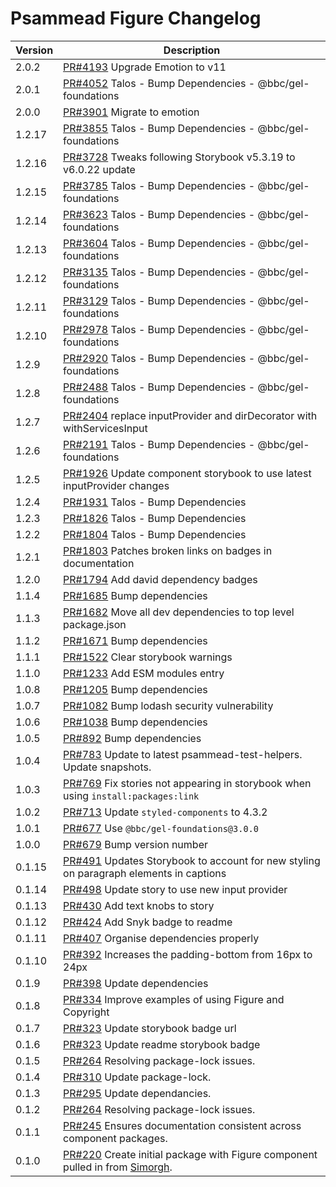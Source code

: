 # Psammead Figure Changelog

<!-- prettier-ignore -->
| Version | Description |
|---------|-------------|
| 2.0.2 | [PR#4193](https://github.com/bbc/psammead/pull/4193) Upgrade Emotion to v11 |
| 2.0.1 | [PR#4052](https://github.com/bbc/psammead/pull/4052) Talos - Bump Dependencies - @bbc/gel-foundations |
| 2.0.0 | [PR#3901](https://github.com/bbc/psammead/pull/3901) Migrate to emotion |
| 1.2.17 | [PR#3855](https://github.com/bbc/psammead/pull/3855) Talos - Bump Dependencies - @bbc/gel-foundations |
| 1.2.16 | [PR#3728](https://github.com/bbc/psammead/pull/3728) Tweaks following Storybook v5.3.19 to v6.0.22 update |
| 1.2.15 | [PR#3785](https://github.com/bbc/psammead/pull/3785) Talos - Bump Dependencies - @bbc/gel-foundations |
| 1.2.14 | [PR#3623](https://github.com/bbc/psammead/pull/3623) Talos - Bump Dependencies - @bbc/gel-foundations |
| 1.2.13 | [PR#3604](https://github.com/bbc/psammead/pull/3604) Talos - Bump Dependencies - @bbc/gel-foundations |
| 1.2.12 | [PR#3135](https://github.com/bbc/psammead/pull/3135) Talos - Bump Dependencies - @bbc/gel-foundations |
| 1.2.11 | [PR#3129](https://github.com/bbc/psammead/pull/3129) Talos - Bump Dependencies - @bbc/gel-foundations |
| 1.2.10 | [PR#2978](https://github.com/bbc/psammead/pull/2978) Talos - Bump Dependencies - @bbc/gel-foundations |
| 1.2.9 | [PR#2920](https://github.com/bbc/psammead/pull/2920) Talos - Bump Dependencies - @bbc/gel-foundations |
| 1.2.8 | [PR#2488](https://github.com/bbc/psammead/pull/2488) Talos - Bump Dependencies - @bbc/gel-foundations |
| 1.2.7 | [PR#2404](https://github.com/bbc/psammead/pull/2404) replace inputProvider and dirDecorator with withServicesInput |
| 1.2.6 | [PR#2191](https://github.com/bbc/psammead/pull/2191) Talos - Bump Dependencies - @bbc/gel-foundations |
| 1.2.5 | [PR#1926](https://github.com/bbc/psammead/pull/1926) Update component storybook to use latest inputProvider changes |
| 1.2.4 | [PR#1931](https://github.com/bbc/psammead/pull/1931) Talos - Bump Dependencies |
| 1.2.3 | [PR#1826](https://github.com/bbc/psammead/pull/1826) Talos - Bump Dependencies |
| 1.2.2 | [PR#1804](https://github.com/bbc/psammead/pull/1804) Talos - Bump Dependencies |
| 1.2.1 | [PR#1803](https://github.com/bbc/psammead/pull/1803/) Patches broken links on badges in documentation |
| 1.2.0 | [PR#1794](https://github.com/bbc/psammead/pull/1794) Add david dependency badges |
| 1.1.4   | [PR#1685](https://github.com/bbc/psammead/pull/1685) Bump dependencies |
| 1.1.3 | [PR#1682](https://github.com/bbc/psammead/pull/1682) Move all dev dependencies to top level package.json |
| 1.1.2 | [PR#1671](https://github.com/bbc/psammead/pull/1671) Bump dependencies |
| 1.1.1 | [PR#1522](https://github.com/bbc/psammead/pull/1522) Clear storybook warnings |
| 1.1.0 | [PR#1233](https://github.com/bbc/psammead/pull/1233) Add ESM modules entry |
| 1.0.8   | [PR#1205](https://github.com/bbc/psammead/pull/1205) Bump dependencies |
| 1.0.7   | [PR#1082](https://github.com/bbc/psammead/pull/1082) Bump lodash security vulnerability |
| 1.0.6   | [PR#1038](https://github.com/bbc/psammead/pull/1038) Bump dependencies |
| 1.0.5   | [PR#892](https://github.com/bbc/psammead/pull/892) Bump dependencies |
| 1.0.4 | [PR#783](https://github.com/bbc/psammead/pull/783) Update to latest psammead-test-helpers. Update snapshots. |
| 1.0.3 | [PR#769](https://github.com/bbc/psammead/pull/769) Fix stories not appearing in storybook when using `install:packages:link` |
| 1.0.2   | [PR#713](https://github.com/bbc/psammead/pull/713) Update `styled-components` to 4.3.2 |
| 1.0.1  | [PR#677](https://github.com/bbc/psammead/pull/677) Use `@bbc/gel-foundations@3.0.0` |
| 1.0.0  | [PR#679](https://github.com/bbc/psammead/pull/679) Bump version number |
| 0.1.15  | [PR#491](https://github.com/bbc/psammead/pull/491) Updates Storybook to account for new styling on paragraph elements in captions |
| 0.1.14  | [PR#498](https://github.com/bbc/psammead/pull/498) Update story to use new input provider |
| 0.1.13  | [PR#430](https://github.com/bbc/psammead/pull/430) Add text knobs to story |
| 0.1.12  | [PR#424](https://github.com/bbc/psammead/pull/424) Add Snyk badge to readme |
| 0.1.11  | [PR#407](https://github.com/bbc/psammead/pull/407) Organise dependencies properly |
| 0.1.10  | [PR#392](https://github.com/BBC/psammead/pull/392) Increases the padding-bottom from 16px to 24px |
| 0.1.9   | [PR#398](https://github.com/bbc/psammead/pull/398) Update dependencies |
| 0.1.8   | [PR#334](https://github.com/BBC/psammead/pull/334) Improve examples of using Figure and Copyright |
| 0.1.7   | [PR#323](https://github.com/bbc/psammead/pull/323) Update storybook badge url |
| 0.1.6   | [PR#323](https://github.com/BBC/psammead/pull/323) Update readme storybook badge |
| 0.1.5   | [PR#264](https://github.com/BBC/psammead/pull/319) Resolving package-lock issues. |
| 0.1.4   | [PR#310](https://github.com/BBC/psammead/pull/310) Update package-lock. |
| 0.1.3   | [PR#295](https://github.com/BBC/psammead/pull/295) Update dependancies. |
| 0.1.2   | [PR#264](https://github.com/BBC/psammead/pull/264) Resolving package-lock issues. |
| 0.1.1   | [PR#245](https://github.com/BBC-News/psammead/pull/245) Ensures documentation consistent across component packages. |
| 0.1.0   | [PR#220](https://github.com/BBC-News/psammead/pull/220) Create initial package with Figure component pulled in from [Simorgh](https://github.com/BBC-News/simorgh). |
